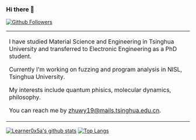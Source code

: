 ### Hi there 👋

<!--
**Learner0x5a/Learner0x5a** is a ✨ _special_ ✨ repository because its `README.md` (this file) appears on your GitHub profile.

Here are some ideas to get you started:

- 🔭 I’m currently working on ...
- 🌱 I’m currently learning ...
- 👯 I’m looking to collaborate on ...
- 🤔 I’m looking for help with ...
- 💬 Ask me about ...
- 📫 How to reach me: ...
- 😄 Pronouns: ...
- ⚡ Fun fact: ...
-->



[![Github Followers](https://img.shields.io/github/followers/Learner0x5a?style=for-the-badge&logo=github)](https://github.com/Learner0x5a)

<table border="0">
<tr>
<td>

I have studied Material Science and Engineering in Tsinghua University and transferred to Electronic Engineering as a PhD student. 

Currently I'm working on fuzzing and program analysis in NISL, Tsinghua University. 

My interests include quantum phisics, molecular dynamics, philosophy. 

You can reach me by [zhuwy19@mails.tsinghua.edu.cn](mailto:zhuwy19@mails.tsinghua.edu.cn).

</td>
</tr>
</table>


[![Learner0x5a's github stats](https://github-readme-stats.vercel.app/api?username=Learner0x5a)](https://github.com/Learner0x5a/github-readme-stats&show_icons=true&theme=vue)
[![Top Langs](https://github-readme-stats.vercel.app/api/top-langs/?username=Learner0x5a)](https://github.com/Learner0x5a/github-readme-stats)
